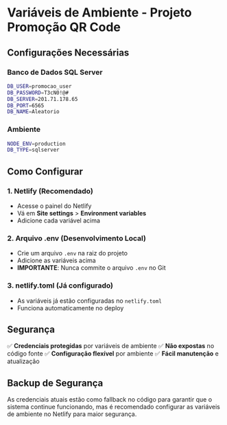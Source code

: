 # Variáveis de Ambiente - Projeto Promoção QR Code

## Configurações Necessárias

### Banco de Dados SQL Server
```bash
DB_USER=promocao_user
DB_PASSWORD=T3cN0!@#
DB_SERVER=201.71.178.65
DB_PORT=6565
DB_NAME=Aleatorio
```

### Ambiente
```bash
NODE_ENV=production
DB_TYPE=sqlserver
```

## Como Configurar

### 1. Netlify (Recomendado)
- Acesse o painel do Netlify
- Vá em **Site settings** > **Environment variables**
- Adicione cada variável acima

### 2. Arquivo .env (Desenvolvimento Local)
- Crie um arquivo `.env` na raiz do projeto
- Adicione as variáveis acima
- **IMPORTANTE**: Nunca commite o arquivo `.env` no Git

### 3. netlify.toml (Já configurado)
- As variáveis já estão configuradas no `netlify.toml`
- Funciona automaticamente no deploy

## Segurança

✅ **Credenciais protegidas** por variáveis de ambiente
✅ **Não expostas** no código fonte
✅ **Configuração flexível** por ambiente
✅ **Fácil manutenção** e atualização

## Backup de Segurança

As credenciais atuais estão como fallback no código para garantir que o sistema continue funcionando, mas é recomendado configurar as variáveis de ambiente no Netlify para maior segurança. 